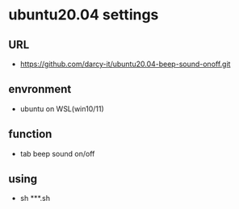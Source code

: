 # ubuntu20.04 settings

## URL
* https://github.com/darcy-it/ubuntu20.04-beep-sound-onoff.git
## envronment
* ubuntu on WSL(win10/11) 
## function
* tab beep sound on/off
## using
* sh ***.sh
